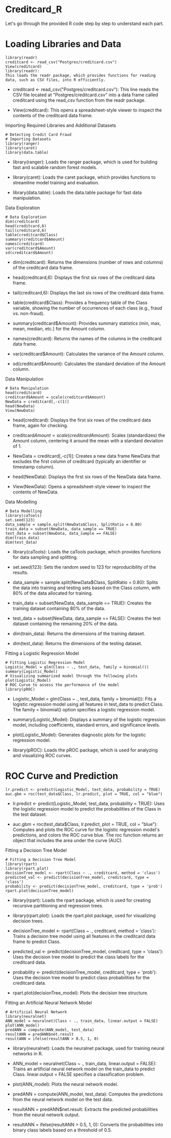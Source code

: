 # Creditcard_R


Let's go through the provided R code step by step to understand each part.

# Loading Libraries and Data

```
library(readr)
creditcard <- read_csv("Postgres/creditcard.csv")
View(creditcard)
library(readr):
This loads the readr package, which provides functions for reading data, such as CSV files, into R efficiently.
```

- creditcard <- read_csv("Postgres/creditcard.csv"): This line reads the CSV file located at "Postgres/creditcard.csv" into a data frame called creditcard using the read_csv function from the readr package.

- View(creditcard): This opens a spreadsheet-style viewer to inspect the contents of the creditcard data frame.


Importing Required Libraries and Additional Datasets

```
# Detecting Credit Card Fraud
# Importing Datasets
library(ranger)
library(caret)
library(data.table)
```

- library(ranger): Loads the ranger package, which is used for building fast and scalable random forest models.

- library(caret): Loads the caret package, which provides functions to streamline model training and evaluation.

- library(data.table): Loads the data.table package for fast data manipulation.



Data Exploration

```
# Data Exploration
dim(creditcard)
head(creditcard,6)
tail(creditcard,6)
table(creditcard$Class)
summary(creditcard$Amount)
names(creditcard)
var(creditcard$Amount)
sd(creditcard$Amount)
```

- dim(creditcard): Returns the dimensions (number of rows and columns) of the creditcard data frame.

- head(creditcard,6): Displays the first six rows of the creditcard data frame.

- tail(creditcard,6): Displays the last six rows of the creditcard data frame.

- table(creditcard$Class): Provides a frequency table of the Class variable, showing the number of occurrences of each class (e.g., fraud vs. non-fraud).

- summary(creditcard$Amount): Provides summary statistics (min, max, mean, median, etc.) for the Amount column.

- names(creditcard): Returns the names of the columns in the creditcard data frame.

- var(creditcard$Amount): Calculates the variance of the Amount column.

- sd(creditcard$Amount): Calculates the standard deviation of the Amount column.


Data Manipulation

```
# Data Manipulation
head(creditcard)
creditcard$Amount = scale(creditcard$Amount)
NewData = creditcard[,-c(1)]
head(NewData)
View(NewData)
```

- head(creditcard): Displays the first six rows of the creditcard data frame, again for checking.

- creditcard$Amount = scale(creditcard$Amount): Scales (standardizes) the Amount column, centering it around the mean with a standard deviation of 1.

- NewData = creditcard[,-c(1)]: Creates a new data frame NewData that excludes the first column of creditcard (typically an identifier or timestamp column).

- head(NewData): Displays the first six rows of the NewData data frame.

- View(NewData): Opens a spreadsheet-style viewer to inspect the contents of NewData.



Data Modelling

```
# Data Modelling
library(caTools)
set.seed(123)
data_sample = sample.split(NewData$Class, SplitRatio = 0.80)
train_data = subset(NewData, data_sample == TRUE)
test_data = subset(NewData, data_sample == FALSE)
dim(train_data)
dim(test_data)
```

- library(caTools): Loads the caTools package, which provides functions for data sampling and splitting.

- set.seed(123): Sets the random seed to 123 for reproducibility of the results.

- data_sample = sample.split(NewData$Class, SplitRatio = 0.80): Splits the data into training and testing sets based on the Class column, with 80% of the data allocated for training.

- train_data = subset(NewData, data_sample == TRUE): Creates the training dataset containing 80% of the data.

- test_data = subset(NewData, data_sample == FALSE): Creates the test dataset containing the remaining 20% of the data.

- dim(train_data): Returns the dimensions of the training dataset.

- dim(test_data): Returns the dimensions of the testing dataset.



Fitting a Logistic Regression Model

```
# Fitting Logistic Regression Model
Logistic_Model = glm(Class ~ ., test_data, family = binomial())
summary(Logistic_Model)
# Visualizing summarized model through the following plots
plot(Logistic_Model)
# ROC Curve to assess the performance of the model
library(pROC)
```

- Logistic_Model = glm(Class ~ ., test_data, family = binomial()): Fits a logistic regression model using all features in test_data to predict Class. The family = binomial() option specifies a logistic regression model.

- summary(Logistic_Model): Displays a summary of the logistic regression model, including coefficients, standard errors, and significance levels.

- plot(Logistic_Model): Generates diagnostic plots for the logistic regression model.

- library(pROC): Loads the pROC package, which is used for analyzing and visualizing ROC curves.



# ROC Curve and Prediction

```
lr.predict <- predict(Logistic_Model, test_data, probability = TRUE)
auc.gbm = roc(test_data$Class, lr.predict, plot = TRUE, col = "blue")
```

- lr.predict <- predict(Logistic_Model, test_data, probability = TRUE): Uses the logistic regression model to predict the probabilities of the Class in the test dataset.

- auc.gbm = roc(test_data$Class, lr.predict, plot = TRUE, col = "blue"): Computes and plots the ROC curve for the logistic regression model's predictions, and colors the ROC curve blue. The roc function returns an object that includes the area under the curve (AUC).



Fitting a Decision Tree Model


```
# Fitting a Decision Tree Model
library(rpart)
library(rpart.plot)
decisionTree_model <- rpart(Class ~ ., creditcard, method = 'class')
predicted_val <- predict(decisionTree_model, creditcard, type = 'class')
probability <- predict(decisionTree_model, creditcard, type = 'prob')
rpart.plot(decisionTree_model)
```

- library(rpart): Loads the rpart package, which is used for creating recursive partitioning and regression trees.

- library(rpart.plot): Loads the rpart.plot package, used for visualizing decision trees.

- decisionTree_model <- rpart(Class ~ ., creditcard, method = 'class'): Trains a decision tree model using all features in the creditcard data frame to predict Class.

- predicted_val <- predict(decisionTree_model, creditcard, type = 'class'): Uses the decision tree model to predict the class labels for the creditcard data.

- probability <- predict(decisionTree_model, creditcard, type = 'prob'): Uses the decision tree model to predict class probabilities for the creditcard data.

- rpart.plot(decisionTree_model): Plots the decision tree structure.



Fitting an Artificial Neural Network Model


```
# Artificial Neural Network
library(neuralnet)
ANN_model = neuralnet(Class ~ ., train_data, linear.output = FALSE)
plot(ANN_model)
predANN = compute(ANN_model, test_data)
resultANN = predANN$net.result
resultANN = ifelse(resultANN > 0.5, 1, 0)
```

- library(neuralnet): Loads the neuralnet package, used for training neural networks in R.

- ANN_model = neuralnet(Class ~ ., train_data, linear.output = FALSE): Trains an artificial neural network model on the train_data to predict Class. linear.output = FALSE specifies a classification problem.

- plot(ANN_model): Plots the neural network model.

- predANN = compute(ANN_model, test_data): Computes the predictions from the neural network model on the test data.

- resultANN = predANN$net.result: Extracts the predicted probabilities from the neural network output.

- resultANN = ifelse(resultANN > 0.5, 1, 0): Converts the probabilities into binary class labels based on a threshold of 0.5.


